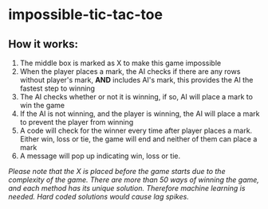 # impossible-tic-tac-toe

## How it works:
  1. The middle box is marked as X to make this game impossible
  2. When the player places a mark, the AI checks if there are any rows without player's mark, **AND** includes AI's mark, this provides the AI the fastest step to winning
  3. The AI checks whether or not it is winning, if so, AI will place a mark to win the game
  4. If the AI is not winning, and the player is winning, the AI will place a mark to prevent the player from winning
  5. A code will check for the winner every time after player places a mark. Either win, loss or tie, the game will end and neither of them can place a mark
  6. A message will pop up indicating win, loss or tie.

*Please note that the X is placed before the game starts due to the complexity of the game. There are more than 50 ways of winning the game, and each method has its unique solution. Therefore machine learning is needed. Hard coded solutions would cause lag spikes.*
